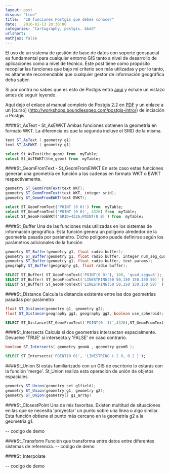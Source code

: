 ```yaml
---
layout: post
disqus: "true"
title:  "10 funciones Postgis que debes conocer"
date:   2016-01-13 20:36:00
categories: "Cartography, postgis, bbdd"
urlshort: 
mathjax: false
---
```

El uso de un sistema de gestión de base de datos con soporte geospacial es fundamental para cualquier entorno GIS tanto a nivel de desarrollo de aplicaciones como a nivel de técnico. Este post tiene como propósito recopilar las funciones que bajo mi criterio son más utilizadas y por lo tanto, es altamente recomendable que cualquier gestor de información geográfica deba saber.

Si por contra no sabes que es esto de Postgis entra [aquí](http://postgis.net) y échale un vistazo antes de seguir leyendo.

Aquí dejo el enlace al manual completo de Postgis 2.2 en [PDF](http://postgis.net/stuff/postgis-2.2.pdf) y un enlace a un [curso] (http://workshops.boundlessgeo.com/postgis-intro/) de inciación a Postgis.

####St_AsText - St_AsEWKT 
Ambas funciones obtienen la geometría en formato WKT. La diferencia es que la segunda incluye el SRID de la misma.

```java
text ST_AsText ( geometry g1)
text ST_AsEWKT ( geometry g1)
```

```sql
select St_AsText(the_geom) from  myTable;
select St_AsTEWKT(the_geom) from  myTable;
```

####St_GeomFromText - St_GeomFromEWKT
En este caso estas funciones generan una geometría en función a las cadenas en formato WKT o EWKT respectivamente.

```java
geometry ST_GeomFromText(text WKT);
geometry ST_GeomFromText(text WKT, integer srid);
geometry ST_GeomFromEWKT(text EWKT);
```

```sql
select ST_GeomFromText('POINT (0 0)') from  myTable;
select ST_GeomFromText('POINT (0 0)', 4326) from  myTable;
select ST_GeomFromEWKT('SRID=4326;POINT(0 0)') from  myTable;
```

####St_Buffer
Una de las funciones más utilizadas en los sistemas de información geográfica. Esta función genera un polígono alrededor de la geometría pasada por parámetro. Dicho polígono puede definirse según los parámetros adicionales de la función

```java
geometry ST_Buffer(geometry g1, float radio buffer);
geometry ST_Buffer(geometry g1, float radio buffer, integer num_seg_quarter);
geometry ST_Buffer(geometry g1, float radio buffer, text params);
geography ST_Buffer(geography g1, float radio buffer);
```

```sql
SELECT ST_Buffer( ST_GeomFromText('POINT(0 0)'), 100, 'quad_segs=8');
SELECT ST_Buffer( ST_GeomFromText('LINESTRING(50 50,150 150,150 50)' ), 10, 'endcap=round join=round');
SELECT ST_Buffer( ST_GeomFromText('LINESTRING(50 50,150 150,150 50)' ), 10, 'join=bevel');
```

####St_Distance
Calcula la distancia existente entre las dos geometrías pasadas por parámetro

```java
float ST_Distance(geometry g1, geometry g2);
float ST_Distance(geography gg1, geography gg2, boolean use_spheroid);
```

```sql
SELECT ST_Distance(ST_GeomFromText('POINT(0 -1)',4326),ST_GeomFromText('LINESTRING(0 -3, -2 0)', 4326));
```

####St_Intersects
Calcula si dos geometrías intersectan espacialmente. Devuelve 'TRUE' si intersecta y 'FALSE' en caso contrario.

```java
boolean ST_Intersects( geometry geomA , geometry geomB );
```

```sql
SELECT ST_Intersects('POINT(0 0)', 'LINESTRING ( 2 0, 0 2 )');
```

####St_Union
Si estás familiarizado con un GIS de escritorio lo estarás con la función 'merge'. St_Union realiza esta operación de unión de objetos espaciales.

```java
geometry ST_Union(geometry set g1field);
geometry ST_Union(geometry g1, geometry g2);
geometry ST_Union(geometry[] g1_array)
```


####St_ClosestPoint
Una de mis favoritas. Existen multitud de situaciones en las que se necesita 'proyectar' un punto sobre una línea o algo similar. Esta función obtiene el punto más cercano en la geometría g2 a la geometría g1.

-- codigo de demo


####St_Transform
Función que transforma entre datos entre diferentes sistemas de referencia. 
-- codigo de demo

####St_Interpolate

-- codigo de demo